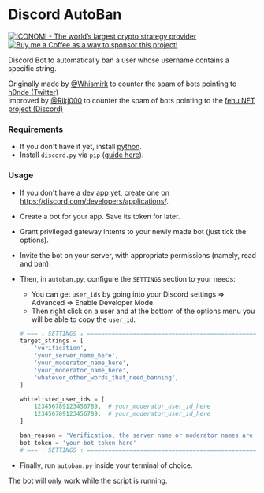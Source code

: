 # Discord AutoBan
<p align="left">
    <a href="https://www.iconomi.com/register?ref=JdFzz">
        <img src="https://img.shields.io/badge/ICONOMI-Join-blue?logo=bitcoin&logoColor=white" alt="ICONOMI - The world’s largest crypto strategy provider">
    </a> <a href="https://www.buymeacoffee.com/Rikj000">
        <img src="https://img.shields.io/badge/-Buy%20me%20a%20Coffee!-FFDD00?logo=buy-me-a-coffee&logoColor=black" alt="Buy me a Coffee as a way to sponsor this project!">
    </a>
</p>

Discord Bot to automatically ban a user whose username contains a specific string.

Originally made by [@Whismirk](https://github.com/Whismirk) to counter the spam of bots pointing to [h0nde (Twitter)](https://twitter.com/h0nde)   
Improved by [@Rikj000](https://github.com/Rikj000) to counter the spam of bots pointing to the [fehu NFT project (Discord)](https://discord.gg/8bB837HRPb)

### Requirements
- If you don't have it yet, install [python](https://www.python.org/downloads/).
- Install `discord.py` via `pip` ([guide here](https://discordpy.readthedocs.io/en/stable/intro.html)).

### Usage

- If you don't have a dev app yet, create one on https://discord.com/developers/applications/.
- Create a bot for your app. Save its token for later.
- Grant privileged gateway intents to your newly made bot (just tick the options).
- Invite the bot on your server, with appropriate permissions (namely, read and ban).
- Then, in `autoban.py`, configure the `SETTINGS` section to your needs:

    - You can get `user_ids` by going into your Discord settings => Advanced => Enable Developer Mode.
    - Then right click on a user and at the bottom of the options menu you will be able to copy the `user_id`.

    ```python
    # === ↓ SETTINGS ↓ ============================================================
    target_strings = [
        'verification',
        'your_server_name_here',
        'your_moderator_name_here',
        'your_moderator_name_here',
        'whatever_other_words_that_need_banning',
    ]

    whitelisted_user_ids = [
        123456789123456789,  # your_moderator_user_id_here
        123456789123456789,  # your_moderator_user_id_here
    ]

    ban_reason = 'Verification, the server name or moderator names are not allowed in the username to prevent scammers.'
    bot_token = 'your_bot_token_here'
    # === ↑ SETTINGS ↑ ============================================================
    ```
- Finally, run `autoban.py` inside your terminal of choice.

The bot will only work while the script is running.
